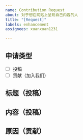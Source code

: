 ```yaml
---
name: Contribution Request
about: 对于想在网站上呈现自己内容的人
title: "[Request]"
labels: enhancement
assignees: xuanxuan1231

---
```


## 申请类型
- [ ] 投稿
- [ ] 贡献（加入我们）

## 标题（投稿）

## 内容（投稿）

## 原因（贡献）
